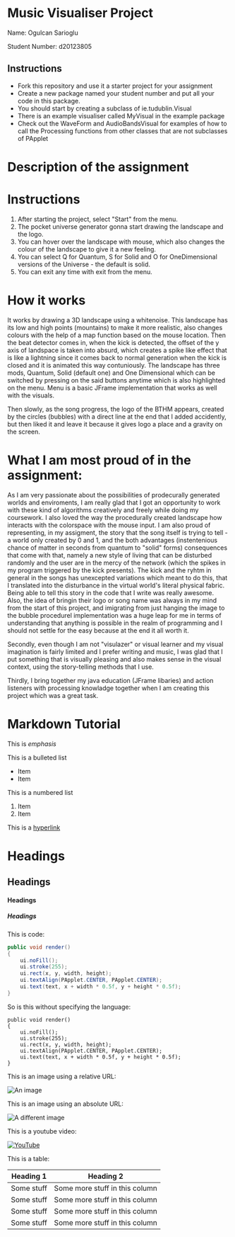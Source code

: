 # Music Visualiser Project

Name: Ogulcan Sarioglu

Student Number: d20123805

## Instructions
- Fork this repository and use it a starter project for your assignment
- Create a new package named your student number and put all your code in this package.
- You should start by creating a subclass of ie.tudublin.Visual
- There is an example visualiser called MyVisual in the example package
- Check out the WaveForm and AudioBandsVisual for examples of how to call the Processing functions from other classes that are not subclasses of PApplet

# Description of the assignment

# Instructions

1) After starting the project, select "Start" from the menu. 
2) The pocket universe generator gonna start drawing the landscape and the logo.
3) You can hover over the landscape with mouse, which also changes the colour of the landscape to give it a new feeling.
4) You can select Q for Quantum, S for Solid and O for OneDimensional versions of the Universe - the default is solid.
5) You can exit any time with exit from the menu. 

# How it works

It works by drawing a 3D landscape using a whitenoise. This landscape has its low and high points (mountains) to make it more realistic, also changes colours
with the help of a map function based on the mouse location. Then the beat detector comes in, when the kick is detected, the offset of the y axis of landspace is taken into absurd, which creates a spike like effect that is like a lightning since it comes back to normal generation when the kick is closed and it is animated this way
contuniously. The landscape has three mods, Quantum, Solid (default one) and One Dimensional which can be switched by pressing on the said buttons anytime which is
also highlighted on the menu. Menu is a basic JFrame implementation that works as well with the visuals.

Then slowly, as the song progress, the logo of the BTHM appears, created by the circles (bubbles) with a direct line at the end that I added accidently, but then
liked it and leave it because it gives logo a place and a gravity on the screen. 




# What I am most proud of in the assignment:

As I am very passionate about the possibilities of prodecurally generated worlds and enviroments, I am really glad that I got an opportunity to work
with these kind of algorithms creatively and freely while doing my coursework. I also loved the way the procedurally created landscape how interacts with the colorspace with the mouse input. I am also proud of representing, in my assigment, the story that the song itself is trying to tell - a world only created by 0 and 1, and the both advantages (instentenious chance of matter in seconds from quantum to "solid" forms) consequences that come with that, namely a new style of living that can be disturbed randomly and the user are in the mercy of the network (which the spikes in my
program triggered by the kick presents). The kick and the ryhtm in general in the songs has unexcepted variations which meant to do this, that I translated
into the disturbance in the virtual world's literal physical fabric. Being able to tell this story in the code that I write was really awesome. Also, the idea of bringin their logo or song name was always in my mind from the start of this project, and imigrating from just hanging the image to the bubble procedurel implementation was a huge leap for me in terms of understanding that anything is possible in the realm of programming and I should not settle for the easy because at the end it all worth it. 

Secondly, even though I am not "visulazer" or visual learner and my visual imagination is fairly limited and I prefer writing and music, I was glad that I
put something that is visually pleasing and also makes sense in the visual context, using the story-telling methods that I use. 

Thirdly, I bring together my java education (JFrame libaries) and action listeners with processing knowladge together when I am creating this project which was a great 
task. 

# Markdown Tutorial

This is *emphasis*

This is a bulleted list

- Item
- Item

This is a numbered list

1. Item
1. Item

This is a [hyperlink](http://bryanduggan.org)

# Headings
## Headings
#### Headings
##### Headings

This is code:

```Java
public void render()
{
	ui.noFill();
	ui.stroke(255);
	ui.rect(x, y, width, height);
	ui.textAlign(PApplet.CENTER, PApplet.CENTER);
	ui.text(text, x + width * 0.5f, y + height * 0.5f);
}
```

So is this without specifying the language:

```
public void render()
{
	ui.noFill();
	ui.stroke(255);
	ui.rect(x, y, width, height);
	ui.textAlign(PApplet.CENTER, PApplet.CENTER);
	ui.text(text, x + width * 0.5f, y + height * 0.5f);
}
```

This is an image using a relative URL:

![An image](images/p8.png)

This is an image using an absolute URL:

![A different image](https://bryanduggandotorg.files.wordpress.com/2019/02/infinite-forms-00045.png?w=595&h=&zoom=2)

This is a youtube video:

[![YouTube](http://img.youtube.com/vi/J2kHSSFA4NU/0.jpg)](https://www.youtube.com/watch?v=J2kHSSFA4NU)

This is a table:

| Heading 1 | Heading 2 |
|-----------|-----------|
|Some stuff | Some more stuff in this column |
|Some stuff | Some more stuff in this column |
|Some stuff | Some more stuff in this column |
|Some stuff | Some more stuff in this column |

